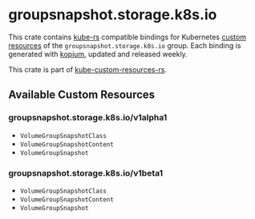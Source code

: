 <!--
SPDX-FileCopyrightText: The kube-custom-resources-rs Authors
SPDX-License-Identifier: 0BSD
 -->

# groupsnapshot.storage.k8s.io

This crate contains [kube-rs](https://kube.rs/) compatible bindings for Kubernetes [custom resources](https://kubernetes.io/docs/tasks/extend-kubernetes/custom-resources/custom-resource-definitions/) of the `groupsnapshot.storage.k8s.io` group. Each binding is generated with [kopium](https://github.com/kube-rs/kopium), updated and released weekly.

This crate is part of [kube-custom-resources-rs](https://github.com/metio/kube-custom-resources-rs).

## Available Custom Resources

### groupsnapshot.storage.k8s.io/v1alpha1
- `VolumeGroupSnapshotClass`
- `VolumeGroupSnapshotContent`
- `VolumeGroupSnapshot`
### groupsnapshot.storage.k8s.io/v1beta1
- `VolumeGroupSnapshotClass`
- `VolumeGroupSnapshotContent`
- `VolumeGroupSnapshot`
